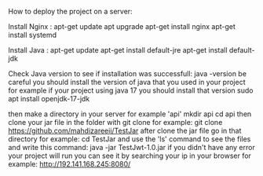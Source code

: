 How to deploy the project on a server:

Install Nginx : 
apt-get update
apt upgrade
apt-get install nginx
apt-get install systemd


Install Java :
apt-get update
apt-get install default-jre
apt-get install default-jdk

Check Java version to see if installation was successfull: java -version
be careful you should install the version of java that you used in your project for example if your project using java 17 you should install that version
sudo apt install openjdk-17-jdk

then make a directory in your server for example 'api'
mkdir api
cd api
then clone your jar file in the folder with git clone for example:
git clone https://github.com/mahdizareeii/TestJar
after clone the jar file go in that directory for example:
cd TestJar
and use the 'ls' command to see the files and write this command:
java -jar TestJwt-1.0.jar
if you didn't have any error your project will run you can see it by searching your ip in your browser for example:
http://192.141.168.245:8080/
